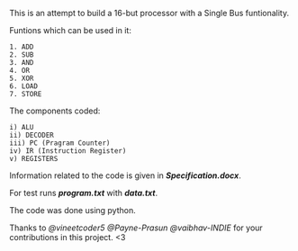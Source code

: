 This is an attempt to build a 16-but processor with a Single Bus funtionality.

Funtions which can be used in it:
    
    1. ADD
    2. SUB
    3. AND
    4. OR
    5. XOR
    6. LOAD
    7. STORE

The components coded:
    
    i) ALU
    ii) DECODER
    iii) PC (Pragram Counter)
    iv) IR (Instruction Register)
    v) REGISTERS

Information related to the code is given in ***Specification.docx***.

For test runs ***program.txt*** with ***data.txt***.

The code was done using python.

Thanks to *@vineetcoder5 @Payne-Prasun @vaibhav-INDIE* for your contributions in this project.
<3
